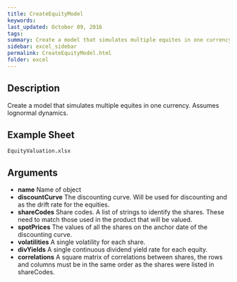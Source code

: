 ```yaml
---
title: CreateEquityModel
keywords:
last_updated: October 09, 2016
tags:
summary: Create a model that simulates multiple equites in one currency.
sidebar: excel_sidebar
permalink: CreateEquityModel.html
folder: excel
---
```


## Description
Create a model that simulates multiple equites in one currency.  Assumes lognormal dynamics.

<!--HUMAN EDIT START-->

<!--## Details-->

<!--HUMAN EDIT END-->

## Example Sheet

    EquityValuation.xlsx

## Arguments

* **name** Name of object
* **discountCurve** The discounting curve.  Will be used for discounting and as the drift rate for the equities.
* **shareCodes** Share codes.  A list of strings to identify the shares.  These need to match those used in the product that will be valued.
* **spotPrices** The values of all the shares on the anchor date of the discounting curve. 
* **volatilities** A single volatility for each share.
* **divYields** A single continuous dividend yield rate for each equity.
* **correlations** A square matrix of correlations between shares, the rows and columns must be in the same order as the shares were listed in shareCodes.

<!--HUMAN EDIT START-->

<!--## Validation-->

<!--HUMAN EDIT END-->

